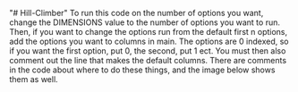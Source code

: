 "# Hill-Climber" 
To run this code on the number of options you want, change the DIMENSIONS value to the number of options you want to run. Then, if you want to change the options run from the default first n options, add the options you want to columns in main. The options are 0 indexed, so if you want the first option, put 0, the second, put 1 ect. You must then also  comment out the line that makes the default columns. There are comments in the code about where to do these things, and the image below shows them as well.
